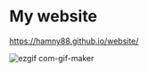 # My website 

https://hamny88.github.io/website/ 



![ezgif com-gif-maker](https://user-images.githubusercontent.com/39648707/163680937-a72f88a5-d2e3-4715-be1b-489e3f2c83c3.gif)

